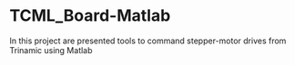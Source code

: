 # TCML_Board-Matlab
In this project are presented tools to command stepper-motor drives from Trinamic using Matlab

